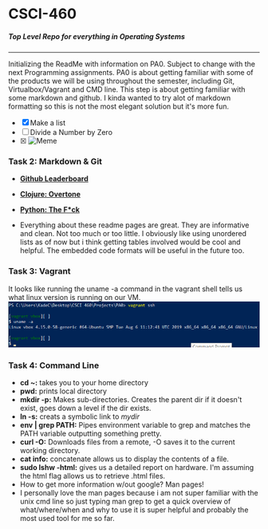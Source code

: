 # CSCI-460
##### Top Level Repo for everything in Operating Systems
----
Initializing the ReadMe with information on PA0. Subject to change with the next Programming assignments. PA0 is about getting familiar with some of the products we will be using throughout the semester, including Git, Virtualbox/Vagrant and CMD line. This step is about getting familiar with some markdown and github. I kinda wanted to try alot of markdown formatting so this is not the most elegant solution but it's more fun.
- [x] Make a list
- [ ] Divide a Number by Zero
- [x] <img src="https://i.kym-cdn.com/entries/icons/facebook/000/028/207/Screen_Shot_2019-01-17_at_4.22.43_PM.jpg" alt="Meme" width="180"/>

### Task 2: Markdown & Git
* [**Github Leaderboard**](https://github.com/EvanLi/Github-Ranking/blob/master/README.md)

* [**Clojure: Overtone**](https://github.com/overtone/overtone)

* [__Python: The F*ck__](https://github.com/nvbn/thefuck)
* Everything about these readme pages are great. They are informative and clean. Not too much or too little. I obviously like using unordered lists as of now but i think getting tables involved would be cool and helpful. The embedded code formats will be useful in the future too.

### Task 3: Vagrant
It looks like running the uname -a command in the vagrant shell tells us what linux version is running on our VM.
![Uname CMD](Vagrant_Uname.png)

### Task 4: Command Line
* __cd ~:__ takes you to your home directory
* __pwd:__ prints local directory
* __mkdir -p:__ Makes sub-directories. Creates the parent dir if it doesn't exist, goes down a level if the dir exists.
* __ln -s:__ creats a symbolic link to _mydir_
* __env | grep PATH:__ Pipes environment variable to grep and matches the PATH variable outputting something pretty.
* __curl -O:__ Downloads files from a remote, -O saves it to the current working directory.
* __cat info:__ concatenate allows us to display the contents of a file.
* __sudo lshw -html:__ gives us a detailed report on hardware. I'm assuming the html flag allows us to retrieve .html files.
* How to get more information w/out google? Man pages!
* I personally love the man pages because i am not super familiar with the unix cmd line so just typing man grep to get a quick overview of what/where/when and why to use it is super helpful and probably the most used tool for me so far.


